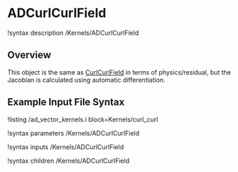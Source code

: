 # ADCurlCurlField

!syntax description /Kernels/ADCurlCurlField

## Overview

This object is the same as [CurlCurlField](CurlCurlField.md) in terms of physics/residual, but the Jacobian is calculated using automatic differentiation.

## Example Input File Syntax

!listing /ad_vector_kernels.i block=Kernels/curl_curl

!syntax parameters /Kernels/ADCurlCurlField

!syntax inputs /Kernels/ADCurlCurlField

!syntax children /Kernels/ADCurlCurlField
